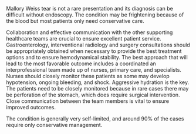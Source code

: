 Mallory Weiss tear is not a rare presentation and its diagnosis can be difficult without endoscopy. The condition may be frightening because of the blood but most patients only need conservative care.

Collaboration and effective communication with the other supporting healthcare teams are crucial to ensure excellent patient service. Gastroenterology, interventional radiology and surgery consultations should be appropriately obtained when necessary to provide the best treatment options and to ensure hemodynamical stability. The best approach that will lead to the most favorable outcome includes a coordinated an interprofessional team made up of nurses, primary care, and specialists. Nurses should closely monitor these patients as some may develop hypotension, ongoing bleeding, and shock. Aggressive hydration is the key. The patients need to be closely monitored because in rare cases there may be perforation of the stomach, which does require surgical intervention. Close communication between the team members is vital to ensure improved outcomes.

The condition is generally very self-limited, and around 90% of the cases require only conservative management.